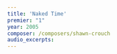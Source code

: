 ```yaml
---
title: 'Naked Time'
premier: "1"
year: 2005
composer: /composers/shawn-crouch
audio_excerpts: 
---
```

